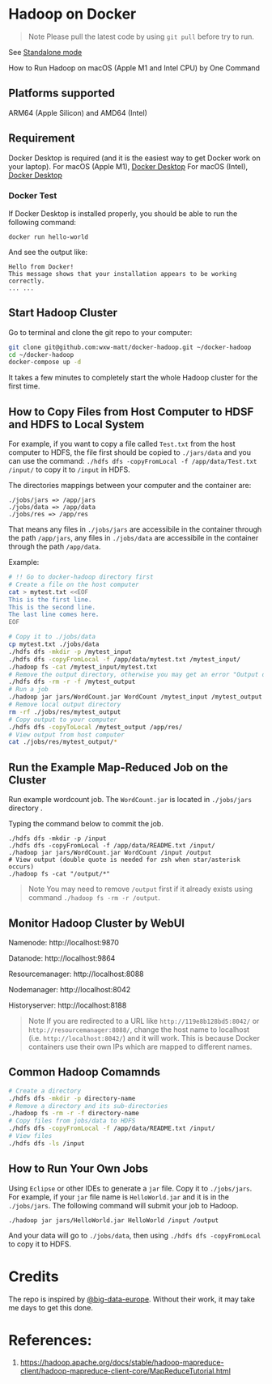 # Hadoop on Docker

>Note
Please pull the latest code by using `git pull` before try to run.

See [Standalone mode](https://github.com/wxw-matt/docker-hadoop/blob/master/hadoop-standalone/README.md)


How to Run Hadoop on macOS (Apple M1 and Intel CPU) by One Command

## Platforms supported
ARM64 (Apple Silicon) and AMD64 (Intel)

## Requirement
Docker Desktop is required (and it is the easiest way to get Docker work on your laptop).
For macOS (Apple M1), [Docker Desktop](https://desktop.docker.com/mac/main/arm64/Docker.dmg)
For macOS (Intel), [Docker Desktop](https://desktop.docker.com/mac/main/amd64/Docker.dmg)

### Docker Test
If Docker Desktop is installed properly, you should be able to run the following command:
```
docker run hello-world
```
And see the output like:
```
Hello from Docker!
This message shows that your installation appears to be working correctly.
... ...
```

## Start Hadoop Cluster
Go to terminal and clone the git repo to your computer:

```bash
git clone git@github.com:wxw-matt/docker-hadoop.git ~/docker-hadoop
cd ~/docker-hadoop
docker-compose up -d
```
It takes a few minutes to completely start the whole Hadoop cluster for the first time.

## How to Copy Files from Host Computer to HDSF and HDFS to Local System

For example, if you want to copy a file called `Test.txt` from the host computer to HDFS, the file first should be copied to `./jars/data` and you can use the command: `./hdfs dfs -copyFromLocal -f /app/data/Test.txt /input/` to copy it to `/input` in HDFS.

The directories mappings between your computer and the container are:
```
./jobs/jars => /app/jars
./jobs/data => /app/data
./jobs/res => /app/res
```
That means any files in `./jobs/jars` are accessibile in the container through the path `/app/jars`,
any files in `./jobs/data` are accessibile in the container through the path `/app/data`. 

Example:
```bash
# !! Go to docker-hadoop directory first
# Create a file on the host computer
cat > mytest.txt <<EOF
This is the first line.
This is the second line.
The last line comes here.
EOF

# Copy it to ./jobs/data
cp mytest.txt ./jobs/data
./hdfs dfs -mkdir -p /mytest_input
./hdfs dfs -copyFromLocal -f /app/data/mytest.txt /mytest_input/
./hadoop fs -cat /mytest_input/mytest.txt
# Remove the output directory, otherwise you may get an error "Output directory hdfs://namenode:9000/mytest_output already exists"
./hdfs dfs -rm -r -f /mytest_output
# Run a job
./hadoop jar jars/WordCount.jar WordCount /mytest_input /mytest_output
# Remove local output directory
rm -rf ./jobs/res/mytest_output
# Copy output to your computer
./hdfs dfs -copyToLocal /mytest_output /app/res/
# View output from host computer
cat ./jobs/res/mytest_output/*
```

## Run the Example Map-Reduced Job on the Cluster

Run example wordcount job. 
The `WordCount.jar` is located in `./jobs/jars` directory . 

Typing the command below to commit the job.
```
./hdfs dfs -mkdir -p /input
./hdfs dfs -copyFromLocal -f /app/data/README.txt /input/
./hadoop jar jars/WordCount.jar WordCount /input /output
# View output (double quote is needed for zsh when star/asterisk occurs)
./hadoop fs -cat "/output/*"
```
>Note
You may need to remove `/output` first if it already exists using command `./hadoop fs -rm -r /output`.

## Monitor Hadoop Cluster by WebUI

Namenode:  http://localhost:9870

Datanode:  http://localhost:9864

Resourcemanager:  http://localhost:8088

Nodemanager:  http://localhost:8042

Historyserver:  http://localhost:8188

>Note
If you are redirected to a URL like `http://119e8b128bd5:8042/` or `http://resourcemanager:8088/`, change the host name to localhost (i.e. `http://localhost:8042/`) and it will work.
This is because Docker containers use their own IPs which are mapped to different names.

## Common Hadoop Comamnds
```bash
# Create a directory
./hdfs dfs -mkdir -p directory-name
# Remove a directory and its sub-directories
./hadoop fs -rm -r -f directory-name
# Copy files from jobs/data to HDFS
./hdfs dfs -copyFromLocal -f /app/data/README.txt /input/ 
# View files
./hdfs dfs -ls /input 
```

## How to Run Your Own Jobs 

Using `Eclipse` or other IDEs to generate a `jar` file. Copy it to `./jobs/jars`. For example, if your `jar` file name is `HelloWorld.jar` and it is in the `./jobs/jars`. The following command will submit your job to Hadoop.
```
./hadoop jar jars/HelloWorld.jar HelloWorld /input /output
```

And your data will go to `./jobs/data`, then using `./hdfs dfs -copyFromLocal` to copy it to HDFS.


# Credits
The repo is inspired by [@big-data-europe](https://github.com/big-data-europe/docker-hadoop). Without their work, it may take me days to get this done.


# References:
1. https://hadoop.apache.org/docs/stable/hadoop-mapreduce-client/hadoop-mapreduce-client-core/MapReduceTutorial.html